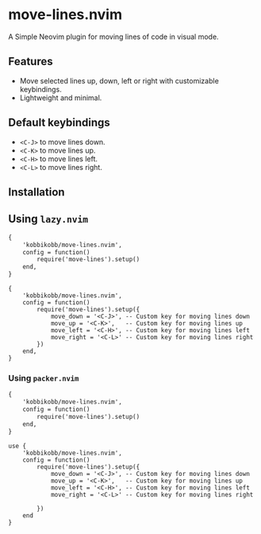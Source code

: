# move-lines.nvim

A Simple Neovim plugin for moving lines of code in visual mode.

## Features
- Move selected lines up, down, left or right with customizable keybindings.
- Lightweight and minimal.

## Default keybindings
- `<C-J>` to move lines down.
- `<C-K>` to move lines up.
- `<C-H>` to move lines left.
- `<C-L>` to move lines right.

## Installation

## Using `lazy.nvim`

```Default keybindings
{
    'kobbikobb/move-lines.nvim',
    config = function()
        require('move-lines').setup()
    end,
}
```

```Custom Keybindings
{
    'kobbikobb/move-lines.nvim',
    config = function()
        require('move-lines').setup({
            move_down = '<C-J>', -- Custom key for moving lines down
            move_up = '<C-K>',   -- Custom key for moving lines up
            move_left = '<C-H>', -- Custom key for moving lines left
            move_right = '<C-L>' -- Custom key for moving lines right
        })
    end,
}
```

### Using `packer.nvim`

```Default keybindings
{
    'kobbikobb/move-lines.nvim',
    config = function()
        require('move-lines').setup()
    end,
}
```

```Custom keybindings
use {
    'kobbikobb/move-lines.nvim',
    config = function()
        require('move-lines').setup({
            move_down = '<C-J>', -- Custom key for moving lines down
            move_up = '<C-K>',   -- Custom key for moving lines up
            move_left = '<C-H>', -- Custom key for moving lines left
            move_right = '<C-L>' -- Custom key for moving lines right

        })
    end
}
```

